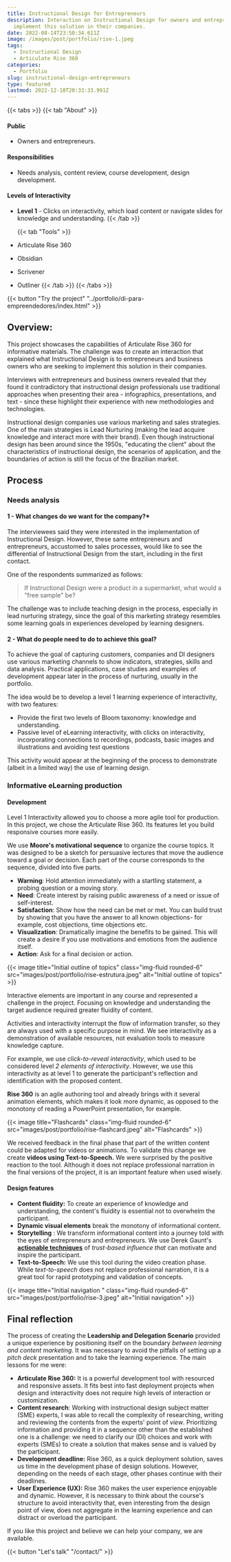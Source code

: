 ```yaml
---
title: Instructional Design for Entrepreneurs
description: Interaction on Instructional Design for owners and entrepreneurs who seek to
  implement this solution in their companies.
date: 2022-08-14T23:50:34.611Z
image: /images/post/portfolio/rise-1.jpeg
tags:
  - Instructional Design
  - Articulate Rise 360
categories:
  - Portfolio
slug: instructional-design-entrepreneurs
type: featured
lastmod: 2022-12-18T20:33:33.991Z
---
```


{{< tabs >}}
 {{< tab "About" >}}
#### Public 
- Owners and entrepreneurs. 

#### Responsibilities 
- Needs analysis, content review, course development, design development. 

#### Levels of Interactivity
- **Level 1** - Clicks on interactivity, which load content or navigate slides for knowledge and understanding. 
  {{< /tab >}}

  {{< tab "Tools" >}}
- Articulate Rise 360 
- Obsidian 
- Scrivener 
- Outliner 
  {{< /tab >}}
{{< /tabs >}}

{{< button "Try the project" "../portfolio/di-para-empreendedores/index.html" >}}


## Overview:

This project showcases the capabilities of Articulate Rise 360 for informative materials. The challenge was to create an interaction that explained what Instructional Design is to entrepreneurs and business owners who are seeking to implement this solution in their companies.

Interviews with entrepreneurs and business owners revealed that they found it contradictory that instructional design professionals use traditional approaches when presenting their area - infographics, presentations, and text - since these highlight their experience with new methodologies and technologies.

Instructional design companies use various marketing and sales strategies. One of the main strategies is Lead Nurturing (making the lead acquire knowledge and interact more with their brand). Even though instructional design has been around since the 1950s, "educating the client" about the characteristics of instructional design, the scenarios of application, and the boundaries of action is still the focus of the Brazilian market.

## Process 

### Needs analysis 

#### 1 - What changes do we want for the company?*

The interviewees said they were interested in the implementation of Instructional Design. However, these same entrepreneurs and entrepreneurs, accustomed to sales processes, would like to see the differential of Instructional Design from the start, including in the first contact. 

One of the respondents summarized as follows: 

>If Instructional Design were a product in a supermarket, what would a "free sample" be? 

The challenge was to include teaching design in the process, especially in lead nurturing strategy, since the goal of this marketing strategy resembles some learning goals in experiences developed by learning designers. 

#### 2 - What do people need to do to achieve this goal?

To achieve the goal of capturing customers, companies and DI designers use various marketing channels to show indicators, strategies, skills and data analysis. Practical applications, case studies and examples of development appear later in the process of nurturing, usually in the portfolio. 

The idea would be to develop a level 1 learning experience of interactivity, with two features: 

- Provide the first two levels of Bloom taxonomy: knowledge and understanding. 
- Passive level of eLearning interactivity, with clicks on interactivity, incorporating connections to recordings, podcasts, basic images and illustrations and avoiding test questions 

This activity would appear at the beginning of the process to demonstrate (albeit in a limited way) the use of learning design. 

### Informative eLearning production 

#### Development

Level 1 Interactivity allowed you to choose a more agile tool for production. In this project, we chose the Articulate Rise 360. Its features let you build responsive courses more easily. 

We use **Moore's motivational sequence** to organize the course topics. It was designed to be a sketch for persuasive lectures that move the audience toward a goal or decision. Each part of the course corresponds to the sequence, divided into five parts. 

- **Warning**: Hold attention immediately with a startling statement, a probing question or a moving story. 
- **Need**: Create interest by raising public awareness of a need or issue of self-interest. 
- **Satisfaction**: Show how the need can be met or met. You can build trust by showing that you have the answer to all known objections- for example, cost objections, time objections etc. 
- **Visualization**: Dramatically imagine the benefits to be gained. This will create a desire if you use motivations and emotions from the audience itself. 
- **Action**: Ask for a final decision or action. 

{{< image title="Initial outline of topics"  class="img-fluid rounded-6" src="images/post/portfolio/rise-estrutura.jpeg" alt="Initial outline of topics" >}}

Interactive elements are important in any course and represented a challenge in the project. Focusing on knowledge and understanding the target audience required greater fluidity of content. 

Activities and interactivity interrupt the flow of information transfer, so they are always used with a specific purpose in mind. We see interactivity as a demonstration of available resources, not evaluation tools to measure knowledge capture. 

For example, we use *click-to-reveal interactivity*, which used to be considered level *2 elements of interactivity*. However, we use this interactivity as at level 1 to generate the participant's reflection and identification with the proposed content. 

**Rise 360** is an agile authoring tool and already brings with it several animation elements, which makes it look more dynamic, as opposed to the monotony of reading a PowerPoint presentation, for example. 

{{< image title="Flashcards" class="img-fluid rounded-6" src="images/post/portfolio/rise-flashcard.jpeg" alt="Flashcards" >}}

We received feedback in the final phase that part of the written content could be adapted for videos or animations. To validate this change we create **videos using Text-to-Speech.** We were surprised by the positive reaction to the tool. Although it does not replace professional narration in the final versions of the project, it is an important feature when used wisely. 

#### Design features

- **Content fluidity:** To create an experience of knowledge and understanding, the content's fluidity is essential not to overwhelm the participant. 
- **Dynamic visual elements** break the monotony of informational content. 
- **Storytelling** : We transform informational content into a journey told with the eyes of entrepreneurs and entrepreneurs. We use Derek Gaunt's [**actionable techniques**](https://www.amazon.com.br/Ego-Authority-Failure-Intelligence-Negotiator-ebook/dp/B09TMVPYSY/) of *trust-based influence that* can motivate and inspire the participant. 
- **Text-to-Speech:** We use this tool during the video creation phase. While *text-to-speech* does not replace professional narration, it is a great tool for rapid prototyping and validation of concepts. 

{{< image title="Initial navigation " class="img-fluid rounded-6" src="images/post/portfolio/rise-3.jpeg" alt="Initial navigation" >}}

## Final reflection

The process of creating the **Leadership and Delegation Scenario** provided a unique experience by positioning itself on the boundary *between learning* *and content marketing*. It was necessary to avoid the pitfalls of setting up a *pitch deck* presentation and to take the learning experience. The main lessons for me were: 

- **Articulate Rise 360:** It is a powerful development tool with resourced and responsive assets. It fits best into fast deployment projects when design and interactivity does not require high levels of interaction or customization. 
- **Content research**: Working with instructional design subject matter (SME) experts, I was able to recall the complexity of researching, writing and reviewing the contents from the experts' point of *view*. Prioritizing information and providing it in a sequence other than the established one is a challenge: we need to clarify our (DI) choices and work with experts (SMEs) to create a solution that makes sense and is valued by the participant. 
- **Development deadline:** Rise 360, as a quick deployment solution, saves us time in the development phase of design solutions. However, depending on the needs of each stage, other phases continue with their deadlines. 
- **User Experience (UX):** Rise 360 makes the user experience enjoyable and dynamic. However, it is necessary to think about the course's structure to avoid interactivity that, even interesting from the design point of view, does not aggregate in the learning experience and can distract or overload the participant. 

If you like this project and believe we can help your company, we are available. 

{{< button "Let's talk" "/contact/" >}}